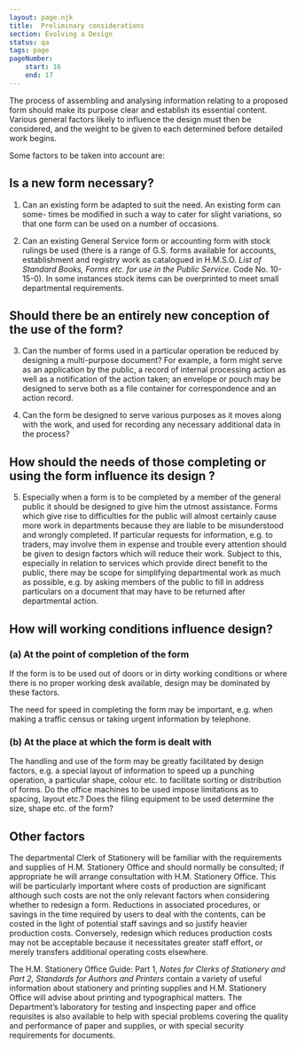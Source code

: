 ```yaml
---
layout: page.njk
title:  Preliminary considerations
section: Evolving a Design
status: qa
tags: page
pageNumber:
    start: 16
    end: 17
---
```


<span class="lead-word">The</span> process of assembling and analysing information relating to a proposed form should make its purpose clear and establish its essential content. Various general factors likely to influence the design must then be considered, and the weight to be given to each determined before detailed work begins.

Some factors to be taken into account are:

## Is a new form necessary?

1. Can an existing form be adapted to suit the need. An existing form can some-
times be modified in such a way to cater for slight variations, so that one form can be used on a number of occasions.

2. Can an existing General Service form or accounting form with stock rulings be used (there is a range of G.S. forms available for accounts, establishment and registry work as catalogued in H.M.S.O. *List of Standard Books, Forms etc. for use in the Public Service.* Code No. 10-15-0). In some instances stock items can be overprinted to meet small departmental requirements.

## Should there be an entirely new conception of the use of the form?

3. Can the number of forms used in a particular operation be reduced by designing a multi-purpose document? For example, a form might serve as an application by the public, a record of internal processing action as well as a notification of the action taken; an envelope or pouch may be designed to serve both as a file container for correspondence and an action record.

4. Can the form be designed to serve various purposes as it moves along with the work, and used for recording any necessary additional data in the process?

## How should the needs of those completing or using the form influence its design ?

5. Especially when a form is to be completed by a member of the general public it should be designed to give him the utmost assistance. Forms which give rise to difficulties for the public will almost certainly cause more work in departments because they are liable to be misunderstood and wrongly completed. If particular requests for information, e.g. to traders, may involve them in expense and trouble every attention should be given to design factors which will reduce their work. Subject to this, especially in relation to services which provide direct benefit to the public, there may be scope for simplifying departmental work as much as possible, e.g. by asking members of the public to fill in address particulars on a document that may have to be returned after departmental action.

## How will working conditions influence design?

### (a) At the point of completion of the form

If the form is to be used out of doors or in dirty working conditions or where there is no proper working desk available, design may be dominated by these factors.

The need for speed in completing the form may be important, e.g. when making a traffic census or taking urgent information by telephone.

### (b) At the place at which the form is dealt with

The handling and use of the form may be greatly facilitated by design factors, e.g. a special layout of information to speed up a punching operation, a particular shape, colour etc. to facilitate sorting or distribution of forms. Do the office machines to be used impose limitations as to spacing, layout etc.? Does the filing equipment to be used determine the size, shape etc. of the form?

## Other factors

The departmental Clerk of Stationery will be familiar with the requirements and supplies of H.M. Stationery Office and should normally be consulted; if appropriate he will arrange consultation with H.M. Stationery Office. This will be particularly important where costs of production are significant although such costs are not the only relevant factors when considering whether to redesign a form. Reductions in associated procedures, or savings in the time required by users to deal with the contents, can be costed in the light of potential staff savings and so justify heavier production costs. Conversely, redesign which reduces production costs may not be acceptable because it necessitates greater staff effort, or merely transfers additional operating costs elsewhere.

The H.M. Stationery Office Guide: Part 1, *Notes for Clerks of Stationery and Part 2, Standards for Authors and Printers* contain a variety of useful information about stationery and printing supplies and H.M. Stationery Office will advise about printing and typographical matters. The Department’s laboratory for testing and inspecting paper and office requisites is also available to help with special problems covering the quality and performance of paper and supplies, or with special security requirements for documents.
